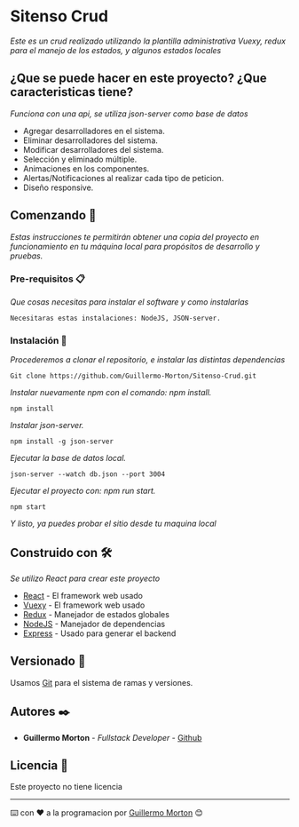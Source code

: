 # Sitenso Crud

_Este es un crud realizado utilizando la plantilla administrativa Vuexy, redux para el manejo de los estados, y algunos estados locales_

## ¿Que se puede hacer en este proyecto? ¿Que caracteristicas tiene?

_Funciona con una api, se utiliza json-server como base de datos_

* Agregar desarrolladores en el sistema.
* Eliminar desarrolladores del sistema.
* Modificar desarrolladores del sistema.
* Selección y eliminado múltiple.
* Animaciones en los componentes.
* Alertas/Notificaciones al realizar cada tipo de peticion.
* Diseño responsive.

## Comenzando 🚀

_Estas instrucciones te permitirán obtener una copia del proyecto en funcionamiento en tu máquina local para propósitos de desarrollo y pruebas._


### Pre-requisitos 📋

_Que cosas necesitas para instalar el software y como instalarlas_

```
Necesitaras estas instalaciones: NodeJS, JSON-server.
```

### Instalación 🔧

_Procederemos a clonar el repositorio, e instalar las distintas dependencias_

```
Git clone https://github.com/Guillermo-Morton/Sitenso-Crud.git
```

_Instalar nuevamente npm con el comando: npm install._

```
npm install
```
_Instalar json-server._

```
npm install -g json-server
```
_Ejecutar la base de datos local._

```
json-server --watch db.json --port 3004
```
_Ejecutar el proyecto con: npm run start._

```
npm start
```

_Y listo, ya puedes probar el sitio desde tu maquina local_


## Construido con 🛠️

_Se utilizo React para crear este proyecto_

* [React](https://es.reactjs.org/) - El framework web usado
* [Vuexy](https://pixinvent.com/demo/vuexy-vuejs-admin-dashboard-template/documentation/) - El framework web usado
* [Redux](https://es.redux.js.org/) - Manejador de estados globales
* [NodeJS](https://nodejs.org/es/) - Manejador de dependencias
* [Express](https://expressjs.com/es/) - Usado para generar el backend

## Versionado 📌

Usamos [Git](https://git-scm.com/) para el sistema de ramas y versiones.

## Autores ✒️


* **Guillermo Morton** - *Fullstack Developer* - [Github](https://github.com/Guillermo-Morton)


## Licencia 📄

Este proyecto no tiene licencia


---
⌨️ con ❤️ a la programacion por [Guillermo Morton](https://github.com/Guillermo-Morton) 😊
